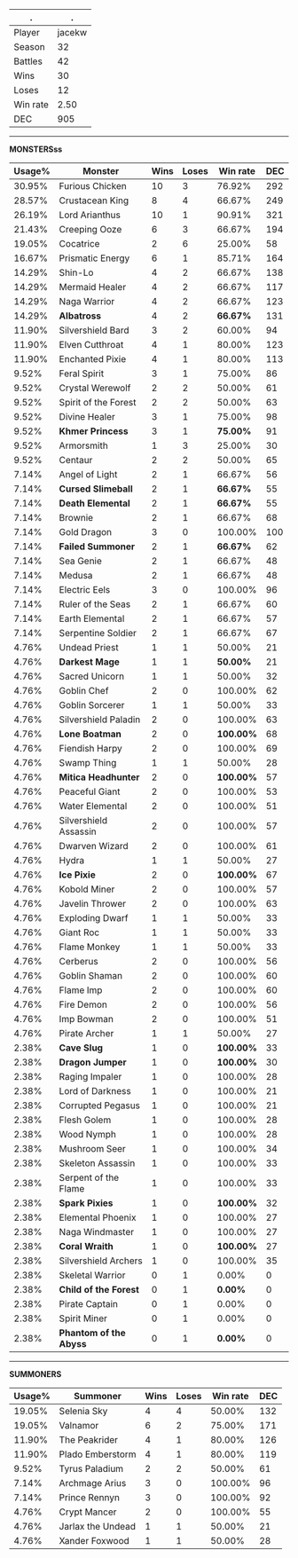 .|.
|-|-
Player|jacekw
Season|32
Battles|42
Wins|30
Loses|12
Win rate|2.50
DEC|905

---
**MONSTERSss**

Usage%|Monster|Wins|Loses|Win rate|DEC|
-|-|-|-|-|-|
30.95%|Furious Chicken|10|3|76.92%|292|
28.57%|Crustacean King|8|4|66.67%|249|
26.19%|Lord Arianthus|10|1|90.91%|321|
21.43%|Creeping Ooze|6|3|66.67%|194|
19.05%|Cocatrice|2|6|25.00%|58|
16.67%|Prismatic Energy|6|1|85.71%|164|
14.29%|Shin-Lo|4|2|66.67%|138|
14.29%|Mermaid Healer|4|2|66.67%|117|
14.29%|Naga Warrior|4|2|66.67%|123|
14.29%|**Albatross**|4|2|**66.67%**|131|
11.90%|Silvershield Bard|3|2|60.00%|94|
11.90%|Elven Cutthroat|4|1|80.00%|123|
11.90%|Enchanted Pixie|4|1|80.00%|113|
9.52%|Feral Spirit|3|1|75.00%|86|
9.52%|Crystal Werewolf|2|2|50.00%|61|
9.52%|Spirit of the Forest|2|2|50.00%|63|
9.52%|Divine Healer|3|1|75.00%|98|
9.52%|**Khmer Princess**|3|1|**75.00%**|91|
9.52%|Armorsmith|1|3|25.00%|30|
9.52%|Centaur|2|2|50.00%|65|
7.14%|Angel of Light|2|1|66.67%|56|
7.14%|**Cursed Slimeball**|2|1|**66.67%**|55|
7.14%|**Death Elemental**|2|1|**66.67%**|55|
7.14%|Brownie|2|1|66.67%|68|
7.14%|Gold Dragon|3|0|100.00%|100|
7.14%|**Failed Summoner**|2|1|**66.67%**|62|
7.14%|Sea Genie|2|1|66.67%|48|
7.14%|Medusa|2|1|66.67%|48|
7.14%|Electric Eels|3|0|100.00%|96|
7.14%|Ruler of the Seas|2|1|66.67%|60|
7.14%|Earth Elemental|2|1|66.67%|57|
7.14%|Serpentine Soldier|2|1|66.67%|67|
4.76%|Undead Priest|1|1|50.00%|21|
4.76%|**Darkest Mage**|1|1|**50.00%**|21|
4.76%|Sacred Unicorn|1|1|50.00%|32|
4.76%|Goblin Chef|2|0|100.00%|62|
4.76%|Goblin Sorcerer|1|1|50.00%|33|
4.76%|Silvershield Paladin|2|0|100.00%|63|
4.76%|**Lone Boatman**|2|0|**100.00%**|68|
4.76%|Fiendish Harpy|2|0|100.00%|69|
4.76%|Swamp Thing|1|1|50.00%|28|
4.76%|**Mitica Headhunter**|2|0|**100.00%**|57|
4.76%|Peaceful Giant|2|0|100.00%|53|
4.76%|Water Elemental|2|0|100.00%|51|
4.76%|Silvershield Assassin|2|0|100.00%|57|
4.76%|Dwarven Wizard|2|0|100.00%|61|
4.76%|Hydra|1|1|50.00%|27|
4.76%|**Ice Pixie**|2|0|**100.00%**|67|
4.76%|Kobold Miner|2|0|100.00%|57|
4.76%|Javelin Thrower|2|0|100.00%|63|
4.76%|Exploding Dwarf|1|1|50.00%|33|
4.76%|Giant Roc|1|1|50.00%|33|
4.76%|Flame Monkey|1|1|50.00%|33|
4.76%|Cerberus|2|0|100.00%|56|
4.76%|Goblin Shaman|2|0|100.00%|60|
4.76%|Flame Imp|2|0|100.00%|60|
4.76%|Fire Demon|2|0|100.00%|56|
4.76%|Imp Bowman|2|0|100.00%|51|
4.76%|Pirate Archer|1|1|50.00%|27|
2.38%|**Cave Slug**|1|0|**100.00%**|33|
2.38%|**Dragon Jumper**|1|0|**100.00%**|30|
2.38%|Raging Impaler|1|0|100.00%|28|
2.38%|Lord of Darkness|1|0|100.00%|21|
2.38%|Corrupted Pegasus|1|0|100.00%|21|
2.38%|Flesh Golem|1|0|100.00%|28|
2.38%|Wood Nymph|1|0|100.00%|28|
2.38%|Mushroom Seer|1|0|100.00%|34|
2.38%|Skeleton Assassin|1|0|100.00%|33|
2.38%|Serpent of the Flame|1|0|100.00%|33|
2.38%|**Spark Pixies**|1|0|**100.00%**|32|
2.38%|Elemental Phoenix|1|0|100.00%|27|
2.38%|Naga Windmaster|1|0|100.00%|27|
2.38%|**Coral Wraith**|1|0|**100.00%**|27|
2.38%|Silvershield Archers|1|0|100.00%|35|
2.38%|Skeletal Warrior|0|1|0.00%|0|
2.38%|**Child of the Forest**|0|1|**0.00%**|0|
2.38%|Pirate Captain|0|1|0.00%|0|
2.38%|Spirit Miner|0|1|0.00%|0|
2.38%|**Phantom of the Abyss**|0|1|**0.00%**|0|

---
**SUMMONERS**

Usage%|Summoner|Wins|Loses|Win rate|DEC|
-|-|-|-|-|-|
19.05%|Selenia Sky|4|4|50.00%|132|
19.05%|Valnamor|6|2|75.00%|171|
11.90%|The Peakrider|4|1|80.00%|126|
11.90%|Plado Emberstorm|4|1|80.00%|119|
9.52%|Tyrus Paladium|2|2|50.00%|61|
7.14%|Archmage Arius|3|0|100.00%|96|
7.14%|Prince Rennyn|3|0|100.00%|92|
4.76%|Crypt Mancer|2|0|100.00%|55|
4.76%|Jarlax the Undead|1|1|50.00%|21|
4.76%|Xander Foxwood|1|1|50.00%|28|

